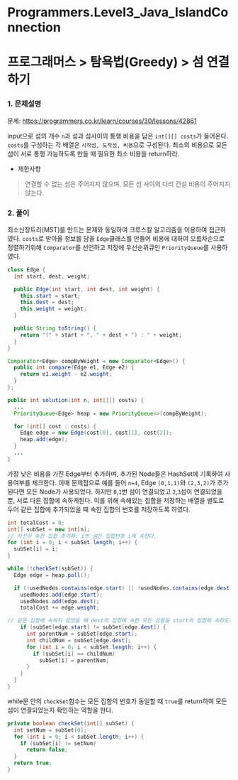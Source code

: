 # Programmers.Level3_Java_IslandConnection

# 프로그래머스 > 탐욕법(Greedy) > 섬 연결하기

### 1. 문제설명

문제: https://programmers.co.kr/learn/courses/30/lessons/42861

input으로 섬의 개수 `n`과 섬과 섬사이의 통행 비용을 담은 `int[][] costs`가 들어온다. `costs`를 구성하는 각 배열은 `시작섬, 도착섬, 비용`으로 구성된다. 최소의 비용으로 모든 섬이 서로 통행 가능하도록 만들 때 필요한 최소 비용을 return하라.

* 제한사항
> 연결할 수 없는 섬은 주어지지 않으며, 모든 섬 사이의 다리 건설 비용이 주어지지 않는다.

### 2. 풀이

최소신장트리(MST)를 만드는 문제와 동일하여 크루스칼 알고리즘을 이용하여 접근하였다. `costs`로 받아올 정보를 담을 `Edge`클래스를 만들어 비용에 대하여 오름차순으로 정렬하기위해 `Comparator`를 선언하고 저장에 우선순위큐인 `PriorityQueue`를 사용하였다. 

```java
class Edge {
  int start, dest, weight;

  public Edge(int start, int dest, int weight) {
    this.start = start;
    this.dest = dest;
    this.weight = weight;
  }

  public String toString() {
    return "(" + start + ", " + dest + ") : " + weight;
  }
}

Comparator<Edge> compByWeight = new Comparator<Edge>() {
  public int compare(Edge e1, Edge e2) {
    return e1.weight - e2.weight;
  }
};

public int solution(int n, int[][] costs) {
  ...
  PriorityQueue<Edge> heap = new PriorityQueue<>(compByWeight);

  for (int[] cost : costs) {
    Edge edge = new Edge(cost[0], cost[1], cost[2]);
    heap.add(edge);
  }
  ...
}
```

가장 낮은 비용을 가진 Edge부터 추가하며, 추가된 Node들은 HashSet에 기록하여 사용여부를 체크한다. 이때 문제점으로 예를 들어 `n=4`, Edge `(0,1,1)`와 `(2,3,2)`가 추가된다면 모든 Node가 사용되었다. 하지만 `0`,`1`번 섬이 연결되었고 `2`,`3`섬이 연결되었을 뿐, 서로 다른 집합에 속하게된다. 이를 위해 속해있는 집합을 저장하는 배열을 별도로 두어 같은 집합에 추가되었을 때 속한 집합의 번호를 저장하도록 하였다.

```java
int totalCost = 0;
int[] subSet = new int[n];
// 자신이 속한 집합 초기화: i번 섬은 집합번호 i에 속한다.
for (int i = 0; i < subSet.length; i++) {
  subSet[i] = i;
}

while (!checkSet(subSet)) {
  Edge edge = heap.poll();

  if (!usedNodes.contains(edge.start) || !usedNodes.contains(edge.dest) || !(subSet[edge.start] == subSet[edge.dest])) {
    usedNodes.add(edge.start);
    usedNodes.add(edge.dest);
    totalCost += edge.weight;

// 같은 집합에 속하지 않았을 때 dest의 집합에 속한 모든 섬들을 start의 집합에 속하도록 수정한다.
    if (subSet[edge.start] != subSet[edge.dest]) {
      int parentNum = subSet[edge.start];
      int childNum = subSet[edge.dest];
      for (int i = 0; i < subSet.length; i++) {
        if (subSet[i] == childNum)
          subSet[i] = parentNum;
      }
    }
  }
}
```

while문 안의 `checkSet`함수는 모든 집합의 번호가 동일할 때 `true`를 return하여 모든 섬이 연결되었는지 확인하는 역할을 한다.

```java
private boolean checkSet(int[] subSet) {
  int setNum = subSet[0];
  for (int i = 0; i < subSet.length; i++) {
    if (subSet[i] != setNum)
      return false;
  }
  return true;
}
```
